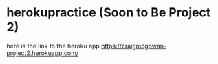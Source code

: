 # herokupractice (Soon to Be Project 2)

here is the link to the heroku app https://craigmcgowan-project2.herokuapp.com/
